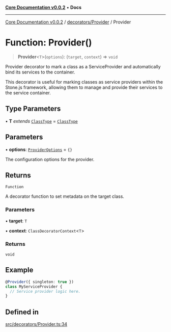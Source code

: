 [**Core Documentation v0.0.2**](../../../README.md) • **Docs**

***

[Core Documentation v0.0.2](../../../modules.md) / [decorators/Provider](../README.md) / Provider

# Function: Provider()

> **Provider**\<`T`\>(`options`): (`target`, `context`) => `void`

Provider decorator to mark a class as a ServiceProvider and automatically bind its services to the container.

This decorator is useful for marking classes as service providers within the Stone.js framework,
allowing them to manage and provide their services to the service container.

## Type Parameters

• **T** *extends* [`ClassType`](../../../definitions/type-aliases/ClassType.md) = [`ClassType`](../../../definitions/type-aliases/ClassType.md)

## Parameters

• **options**: [`ProviderOptions`](../interfaces/ProviderOptions.md) = `{}`

The configuration options for the provider.

## Returns

`Function`

A decorator function to set metadata on the target class.

### Parameters

• **target**: `T`

• **context**: `ClassDecoratorContext`\<`T`\>

### Returns

`void`

## Example

```typescript
@Provider({ singleton: true })
class MyServiceProvider {
  // Service provider logic here.
}
```

## Defined in

[src/decorators/Provider.ts:34](https://github.com/stonemjs/core/blob/aa2a76ee3b0b5f73fa20c9cec0decb9263cddbc2/src/decorators/Provider.ts#L34)
